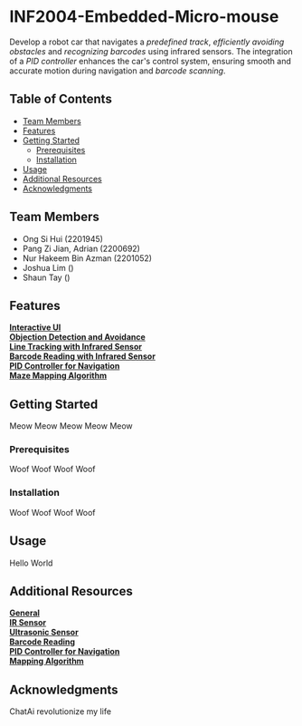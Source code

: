 # INF2004-Embedded-Micro-mouse

Develop a robot car that navigates a _predefined track_, _efficiently avoiding obstacles_ and _recognizing barcodes_ using infrared sensors. The integration of
a _PID controller_ enhances the car's control system, ensuring smooth and accurate motion during navigation and _barcode scanning_.

## Table of Contents

- [Team Members](#introduction)
- [Features](#features)
- [Getting Started](#getting-started)
  - [Prerequisites](#prerequisites)
  - [Installation](#installation)
- [Usage](#usage)
- [Additional Resources](#additional-resources)
- [Acknowledgments](#acknowledgments)

## Team Members

- Ong Si Hui (2201945)
- Pang Zi Jian, Adrian (2200692)
- Nur Hakeem Bin Azman (2201052)
- Joshua Lim ()
- Shaun Tay ()
  
## Features

<u>**Interactive UI**</u><br>
<u>**Objection Detection and Avoidance**</u><br>
<u>**Line Tracking with Infrared Sensor**</u><br>
<u>**Barcode Reading with Infrared Sensor**</u><br>
<u>**PID Controller for Navigation**</u><br>
<u>**Maze Mapping Algorithm**</u>

## Getting Started

Meow Meow Meow Meow Meow

### Prerequisites

Woof Woof Woof Woof 

### Installation

Woof Woof Woof Woof 

## Usage

Hello World

## Additional Resources

<u>**General**</u><br>
<u>**IR Sensor**</u><br>
<u>**Ultrasonic Sensor**</u><br>
<u>**Barcode Reading**</u><br>
<u>**PID Controller for Navigation**</u><br>
<u>**Mapping Algorithm**</u><br>

## Acknowledgments

ChatAi revolutionize my life
